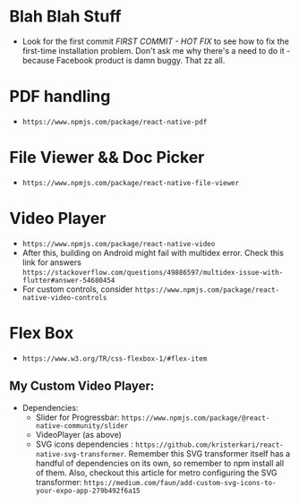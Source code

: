# Blah Blah Stuff
- Look for the first commit *FIRST COMMIT - HOT FIX* to see how to fix the first-time installation problem. Don't ask me why there's a need to do it - because Facebook product is damn buggy. That zz all.

# PDF handling
- `https://www.npmjs.com/package/react-native-pdf`

# File Viewer && Doc Picker
- `https://www.npmjs.com/package/react-native-file-viewer`

# Video Player
- `https://www.npmjs.com/package/react-native-video`
- After this, building on Android might fail with multidex error. Check this link for answers `https://stackoverflow.com/questions/49886597/multidex-issue-with-flutter#answer-54680454`
- For custom controls, consider `https://www.npmjs.com/package/react-native-video-controls`

# Flex Box
- `https://www.w3.org/TR/css-flexbox-1/#flex-item`

## My Custom Video Player:
- Dependencies: 
    + Slider for Progressbar: `https://www.npmjs.com/package/@react-native-community/slider`
    + VideoPlayer (as above)
    + SVG icons dependencies : `https://github.com/kristerkari/react-native-svg-transformer`. Remember this SVG transformer itself has a handful of dependencies on its own, so remember to npm install all of them. Also, checkout this article for metro configuring the SVG transformer: `https://medium.com/faun/add-custom-svg-icons-to-your-expo-app-279b492f6a15`